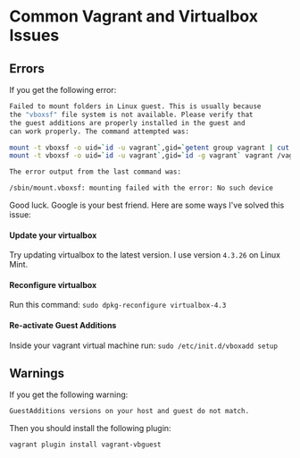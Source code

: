 # Common Vagrant and Virtualbox Issues

## Errors
If you get the following error:

```bash
Failed to mount folders in Linux guest. This is usually because
the "vboxsf" file system is not available. Please verify that
the guest additions are properly installed in the guest and
can work properly. The command attempted was:

mount -t vboxsf -o uid=`id -u vagrant`,gid=`getent group vagrant | cut -d: -f3` vagrant /vagrant
mount -t vboxsf -o uid=`id -u vagrant`,gid=`id -g vagrant` vagrant /vagrant

The error output from the last command was:

/sbin/mount.vboxsf: mounting failed with the error: No such device
```

Good luck. Google is your best friend. Here are some ways I've solved this issue:

#### Update your virtualbox
Try updating virtualbox to the latest version. I use version `4.3.26` on Linux Mint.

#### Reconfigure virtualbox
Run this command: `sudo dpkg-reconfigure virtualbox-4.3`

#### Re-activate Guest Additions
Inside your vagrant virtual machine run: `sudo /etc/init.d/vboxadd setup`


## Warnings
If you get the following warning:

```bash
GuestAdditions versions on your host and guest do not match.
```

Then you should install the following plugin:

`vagrant plugin install vagrant-vbguest`
